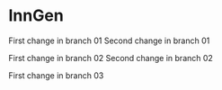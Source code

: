 # InnGen
First change in branch 01
Second change in branch 01

First change in branch 02
Second change in branch 02

First change in branch 03